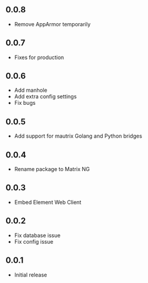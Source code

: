 <!-- https://developers.home-assistant.io/docs/add-ons/presentation#keeping-a-changelog -->

## 0.0.8

- Remove AppArmor temporarily

## 0.0.7

- Fixes for production

## 0.0.6

- Add manhole
- Add extra config settings
- Fix bugs

## 0.0.5

- Add support for mautrix Golang and Python bridges

## 0.0.4

- Rename package to Matrix NG

## 0.0.3

- Embed Element Web Client

## 0.0.2

- Fix database issue
- Fix config issue

## 0.0.1

- Initial release
